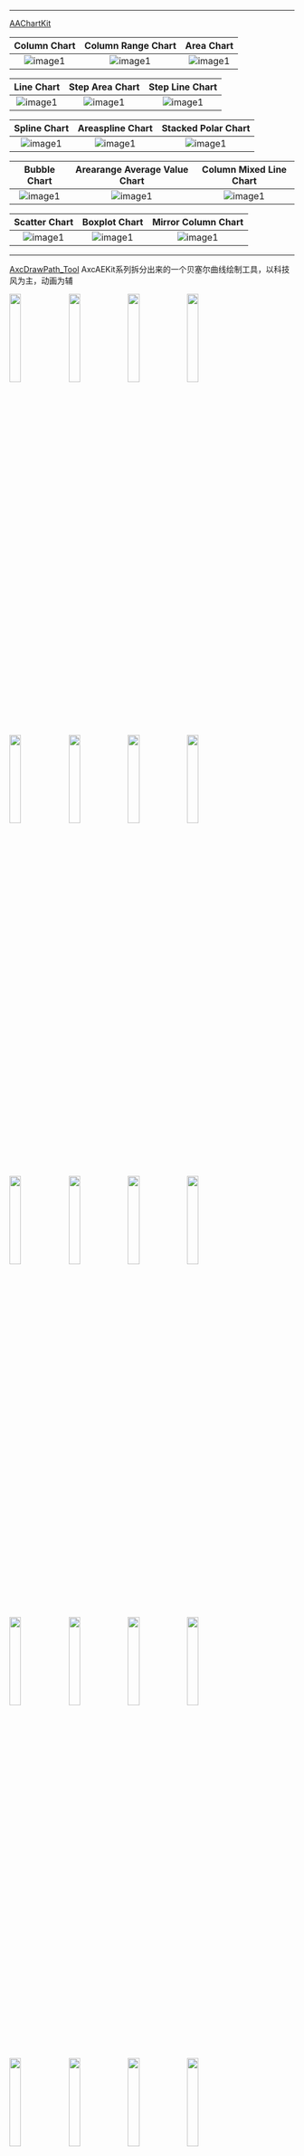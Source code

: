  ------
[AAChartKit](https://github.com/AAChartModel/AAChartKit)

| Column Chart  | Column Range Chart  | Area Chart  |
| :----:  | :----: | :----: |
| ![image1](https://raw.githubusercontent.com/AAChartModel/loadHtmlCssJsDemo-master/master/AAChartKit/BeautyAppreciation/ColumnChart.png) | ![image1](https://raw.githubusercontent.com/AAChartModel/loadHtmlCssJsDemo-master/master/AAChartKit/BeautyAppreciation/BarChart.png) | ![image1](https://raw.githubusercontent.com/AAChartModel/loadHtmlCssJsDemo-master/master/AAChartKit/BeautyAppreciation/AreaChart.png) |

| Line Chart  | Step Area Chart  | Step Line Chart  |
| :----:  | :----: | :----: |
| ![image1](https://raw.githubusercontent.com/AAChartModel/loadHtmlCssJsDemo-master/master/AAChartKit/BeautyAppreciation/LineChart.png) | ![image1](https://raw.githubusercontent.com/AAChartModel/loadHtmlCssJsDemo-master/master/AAChartKit/BeautyAppreciation/StepAreaChart.png) | ![image1](https://raw.githubusercontent.com/AAChartModel/loadHtmlCssJsDemo-master/master/AAChartKit/BeautyAppreciation/StepLineChart.png) |

| Spline Chart | Areaspline Chart  | Stacked Polar Chart  |
| :----:  | :----: | :----: |
| ![image1](https://raw.githubusercontent.com/AAChartModel/Gallery/master/AAChartKit/splineChart.png) | ![image1](https://raw.githubusercontent.com/AAChartModel/Gallery/master/AAChartKit/areasplineChart.png) | ![image1](https://raw.githubusercontent.com/AAChartModel/Gallery/master/AAChartKit/percentStackingAreasplineChart.png) |

| Bubble Chart  | Arearange Average Value Chart  | Column Mixed Line Chart  |
| :----:  | :----: | :----: |
| ![image1](https://raw.githubusercontent.com/AAChartModel/Gallery/master/AAInfographics/BubbleChart.png) | ![image1](https://raw.githubusercontent.com/AAChartModel/Gallery/master/AAInfographics/ArearangeAverageValueChart.png) | ![image1](https://raw.githubusercontent.com/AAChartModel/Gallery/master/AAInfographics/ColumnMixedLineChart.png) |

| Scatter Chart  | Boxplot  Chart  | Mirror Column Chart  |
| :----:  | :----: | :----: |
| ![image1](https://raw.githubusercontent.com/AAChartModel/Gallery/master/AAChartKit/scatterChart.png) | ![image1](https://raw.githubusercontent.com/AAChartModel/Gallery/master/AAChartKit/boxplotChart.png) | ![image1](https://raw.githubusercontent.com/AAChartModel/Gallery/master/AAChartKit/MirrorColumnChart.png) |

 ------
 [AxcDrawPath_Tool](https://github.com/axclogo/AxcDrawPath_Tool) 
 AxcAEKit系列拆分出来的一个贝塞尔曲线绘制工具，以科技风为主，动画为辅
 
 <p align="left">
<img src="https://github.com/axclogo/AxcDrawPath_Tool/blob/master/sample_Img/product.gif" style='height: 20%; width: 20%; object-fit: contain'/>
<img src="https://github.com/axclogo/AxcDrawPath_Tool/blob/master/sample_Img/product_1.gif" style='height: 20%; width: 20%; object-fit: contain'/>
 <img src="https://github.com/axclogo/AxcDrawPath_Tool/blob/master/sample_Img/product_2.gif" style='height: 20%; width: 20%; object-fit: contain'/>
 <img src="https://github.com/axclogo/AxcDrawPath_Tool/blob/master/sample_Img/product_3.gif" style='height: 20%; width: 20%; object-fit: contain'/>
  <img src="https://github.com/axclogo/AxcDrawPath_Tool/blob/master/sample_Img/sample_0.gif" style='height: 20%; width: 20%; object-fit: contain'/>
  <img src="https://github.com/axclogo/AxcDrawPath_Tool/blob/master/sample_Img/sample_1.gif" style='height: 20%; width: 20%; object-fit: contain'/>
 <img src="https://github.com/axclogo/AxcDrawPath_Tool/blob/master/sample_Img/sample_2.gif" style='height: 20%; width: 20%; object-fit: contain'/>
  <img src="https://github.com/axclogo/AxcDrawPath_Tool/blob/master/sample_Img/sample_3.gif" style='height: 20%; width: 20%; object-fit: contain'/>
  <img src="https://github.com/axclogo/AxcDrawPath_Tool/blob/master/sample_Img/sample_4.gif" style='height: 20%; width: 20%; object-fit: contain'/>
  <img src="https://github.com/axclogo/AxcDrawPath_Tool/blob/master/sample_Img/sample_5.gif" style='height: 20%; width: 20%; object-fit: contain'/>
  <img src="https://github.com/axclogo/AxcDrawPath_Tool/blob/master/sample_Img/sample_6.gif" style='height: 20%; width: 20%; object-fit: contain'/>
  <img src="https://github.com/axclogo/AxcDrawPath_Tool/blob/master/sample_Img/sample_7.gif" style='height: 20%; width: 20%; object-fit: contain'/>
  <img src="https://github.com/axclogo/AxcDrawPath_Tool/blob/master/sample_Img/sample_8.gif" style='height: 20%; width: 20%; object-fit: contain'/>
  <img src="https://github.com/axclogo/AxcDrawPath_Tool/blob/master/sample_Img/sample_9.gif" style='height: 20%; width: 20%; object-fit: contain'/>
  <img src="https://github.com/axclogo/AxcDrawPath_Tool/blob/master/sample_Img/sample_10.gif" style='height: 20%; width: 20%; object-fit: contain'/>
  <img src="https://github.com/axclogo/AxcDrawPath_Tool/blob/master/sample_Img/sample_11.gif" style='height: 20%; width: 20%; object-fit: contain'/>
 <img src="https://github.com/axclogo/AxcDrawPath_Tool/blob/master/sample_Img/sample_12.gif" style='height: 20%; width: 20%; object-fit: contain'/>
 <img src="https://github.com/axclogo/AxcDrawPath_Tool/blob/master/sample_Img/sample_13.gif" style='height: 20%; width: 20%; object-fit: contain'/>
 <img src="https://github.com/axclogo/AxcDrawPath_Tool/blob/master/sample_Img/sample_14.gif" style='height: 20%; width: 20%; object-fit: contain'/>
 <img src="https://github.com/axclogo/AxcDrawPath_Tool/blob/master/sample_Img/sample_15.gif" style='height: 20%; width: 20%; object-fit: contain'/>
 <img src="https://github.com/axclogo/AxcDrawPath_Tool/blob/master/sample_Img/sample_16.gif" style='height: 20%; width: 20%; object-fit: contain'/>
 <img src="https://github.com/axclogo/AxcDrawPath_Tool/blob/master/sample_Img/sample_17.gif" style='height: 20%; width: 20%; object-fit: contain'/>
 <img src="https://github.com/axclogo/AxcDrawPath_Tool/blob/master/sample_Img/sample_18.gif" style='height: 20%; width: 20%; object-fit: contain'/>
 <img src="https://github.com/axclogo/AxcDrawPath_Tool/blob/master/sample_Img/sample_19.gif" style='height: 20%; width: 20%; object-fit: contain'/>
 
</p>

 ------
 
 [ZFChart](https://github.com/Zirkfied/ZFChart) 
 
 A simple chart library for iOS , contains barChart, lineChart, pieChart, waveChart, radarChart, cirqueChart. Thanks for your star if you like.
模仿PNChart，Charts写的一个图表库，用法简单，暂时有柱状图，线状图，饼图，波浪图，雷达图，圆环图等类型，带动画效果，后续可能会更新新的类型
 
 
 <p align="left">
<img src="https://github.com/Zirkfied/Library/blob/master/bar1.png" style='height: 50%; width: 50%; object-fit: contain'/>
<img src="https://github.com/Zirkfied/Library/blob/master/bar2.png" style='height: 50%; width: 50%; object-fit: contain'/>
 <img src="https://github.com/Zirkfied/Library/blob/master/bar4.png" style='height: 50%; width: 50%; object-fit: contain'/>
 <img src="https://github.com/Zirkfied/Library/blob/master/bar3.png" style='height: 50%; width: 50%; object-fit: contain'/>
  <img src="https://github.com/Zirkfied/Library/blob/master/line1.png" style='height: 50%; width: 50%; object-fit: contain'/>
 <img src="https://github.com/Zirkfied/Library/blob/master/line2.png" style='height: 50%; width: 50%; object-fit: contain'/>
  <img src="https://github.com/Zirkfied/Library/blob/master/pie1.png" style='height: 50%; width: 50%; object-fit: contain'/>
 <img src="https://github.com/Zirkfied/Library/blob/master/pie2.png" style='height: 50%; width: 50%; object-fit: contain'/>
 <img src="https://github.com/Zirkfied/Library/blob/master/pie3.png" style='height: 50%; width: 50%; object-fit: contain'/>
 <img src="https://github.com/Zirkfied/Library/blob/master/pie4.png" style='height: 50%; width: 50%; object-fit: contain'/>
  <img src="https://github.com/Zirkfied/Library/blob/master/wave1" style='height: 50%; width: 50%; object-fit: contain'/>
  <img src="https://github.com/Zirkfied/Library/blob/master/wave2" style='height: 50%; width: 50%; object-fit: contain'/>
 <img src="https://github.com/Zirkfied/Library/blob/master/HorizontalBarChart.gif" style='height: 50%; width: 50%; object-fit: contain'/>
  <img src="https://github.com/Zirkfied/Library/blob/master/RadarChart.gif" style='height: 50%; width: 50%; object-fit: contain'/>
  <img src="https://github.com/Zirkfied/Library/blob/master/radar1.png" style='height: 50%; width: 50%; object-fit: contain'/>
  <img src="https://github.com/Zirkfied/Library/blob/master/radar2.png" style='height: 50%; width: 50%; object-fit: contain'/>
  <img src="https://github.com/Zirkfied/Library/blob/master/radar3.png" style='height: 50%; width: 50%; object-fit: contain'/>
  <img src="https://github.com/Zirkfied/Library/blob/master/radar4.png" style='height: 50%; width: 50%; object-fit: contain'/>

</p>
